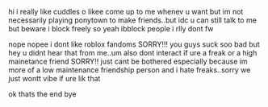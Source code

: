 hi i really like cuddles o likee come up to me whenev u want but im not necessarily playing ponytown to make friends..but idc u can still talk to me but beware i block freely so yeah ibblock people i rlly dont fw

nope nopee i dont like roblox fandoms SORRY!!! you guys suck soo bad but hey u didnt hear that from me..um also dont interact if ure a freak or a high mainetance friend SORRY!! just cant be bothered especially because im more of a low maintenance friendship person and i hate freaks..sorry we just wontt vibe if ure lik that

ok thats the end bye
